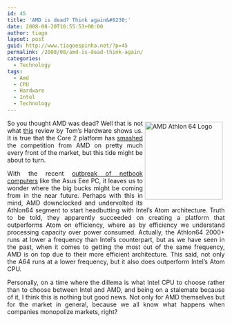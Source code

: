 ```yaml
---
id: 45
title: 'AMD is dead? Think again&#8230;'
date: 2008-08-20T10:55:53+00:00
author: tiago
layout: post
guid: http://www.tiagoespinha.net/?p=45
permalink: /2008/08/amd-is-dead-think-again/
categories:
  - Technology
tags:
  - Amd
  - CPU
  - Hardware
  - Intel
  - Technology
---
```

<img class="size-medium wp-image-46 alignright" style="margin: 5px; float: right;" title="AMD Athlon 64 Logo" src="http://www.tiagoespinha.net/wp-content/uploads/2008/08/amdcpu232.gif" alt="AMD Athlon 64 Logo" width="180" height="180" srcset="https://www.tiagoespinha.net/wp-content/uploads/2008/08/amdcpu232.gif 300w, https://www.tiagoespinha.net/wp-content/uploads/2008/08/amdcpu232-150x150.gif 150w" sizes="(max-width: 180px) 100vw, 180px" />

<p style="text-align: justify;">
  So you thought AMD was dead? Well that is not what <a href="http://www.tomshardware.com/reviews/Atom-Athlon-Efficient,1997.html" target="_blank">this</a> review by Tom&#8217;s Hardware shows us. It is true that the Core 2 platform has <a href="http://www.pcadvisor.co.uk/news/index.cfm?newsid=12061" target="_blank">smashed</a> the competition from AMD on pretty much every front of the market, but this tide might be about to turn.
</p>

<p style="text-align: justify;">
  With the recent <a href="http://www.crn.com.au/News/81629,netbook-sales-to-soar-in-2008.aspx" target="_blank">outbreak of netbook computers</a> like the Asus Eee PC, it leaves us to wonder where the big bucks might be coming from in the near future. Perhaps with this in mind, AMD downclocked and undervolted its Athlon64 segment to start headbutting with Intel&#8217;s Atom architecture. Truth to be told, they apparently succeeded on creating a platform that outperforms Atom on efficiency, where as by efficiency we understand processing capacity over power consumed. Actually, the Athlon64 2000+ runs at lower a frequency than Intel&#8217;s counterpart, but as we have seen in the past, when it comes to getting the most out of the same frequency, AMD is on top due to their more efficient architecture. This said, not only the A64 runs at a lower frequency, but it also does outperform Intel&#8217;s Atom CPU.
</p>

<p style="text-align: justify;">
  Personally, on a time where the dillema is what Intel CPU to choose rather than to choose between Intel and AMD, and being on a stalemate because of it, I think this is nothing but good news. Not only for AMD themselves but for the market in general, because we all know what happens when companies monopolize markets, right?
</p>